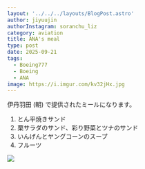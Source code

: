 ```yaml
---
layout: '../../../layouts/BlogPost.astro'
author: jiyuujin
authorInstagram: soranchu_liz
category: aviation
title: ANA's meal
type: post
date: 2025-09-21
tags:
  - Boeing777
  - Boeing
  - ANA
image: https://i.imgur.com/kv32jHx.jpg
---
```


伊丹羽田 (朝) で提供されたミールになります。

1. とん平焼きサンド
2. 栗サラダのサンド、彩り野菜とツナのサンド
3. いんげんとヤングコーンのスープ
4. フルーツ

![](/assets/img/20250921/kinaishoku.JPG)
